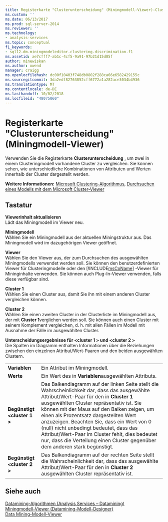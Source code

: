 ```yaml
---
title: Registerkarte "Clusterunterscheidung" (Miningmodell-Viewer)-Cluster | Microsoft-Dokumentation
ms.custom: ''
ms.date: 06/13/2017
ms.prod: sql-server-2014
ms.reviewer: ''
ms.technology:
- analysis-services
ms.topic: conceptual
f1_keywords:
- sql12.dm.miningmodeleditor.clustering.discrimination.f1
ms.assetid: ae7cfff7-ab1c-4cf5-9a91-97b21d15d85f
author: minewiskan
ms.author: owend
manager: craigg
ms.openlocfilehash: dc00f10403f748db0802f288ca66e6582429155c
ms.sourcegitcommit: 3da2edf82763852cff6772a1a282ace3034b4936
ms.translationtype: MT
ms.contentlocale: de-DE
ms.lasthandoff: 10/02/2018
ms.locfileid: "48075060"
---
```

# <a name="cluster-discrimination-tab-mining-model-viewer"></a>Registerkarte "Clusterunterscheidung" (Miningmodell-Viewer)
  Verwenden Sie die Registerkarte **Clusterunterscheidung** , um zwei in einem Clusteringmodell vorhandene Cluster zu vergleichen. Sie können sehen, wie unterschiedliche Kombinationen von Attributen und Werten innerhalb der Cluster dargestellt werden.  
  
 **Weitere Informationen:** [Microsoft Clustering-Algorithmus](data-mining/microsoft-clustering-algorithm.md), [Durchsuchen eines Modells mit dem Microsoft Cluster-Viewer](data-mining/browse-a-model-using-the-microsoft-cluster-viewer.md)  
  
## <a name="options"></a>Tastatur  
 **Viewerinhalt aktualisieren**  
 Lädt das Miningmodell im Viewer neu.  
  
 **Miningmodell**  
 Wählen Sie ein Miningmodell aus der aktuellen Miningstruktur aus. Das Miningmodell wird im dazugehörigen Viewer geöffnet.  
  
 **Viewer**  
 Wählen Sie den Viewer aus, der zum Durchsuchen des ausgewählten Miningmodells verwendet werden soll. Sie können den benutzerdefinierten Viewer für Clusteringmodelle oder den [!INCLUDE[msCoName](../includes/msconame-md.md)] -Viewer für Mininginhalte verwenden. Sie können auch Plug-In-Viewer verwenden, falls diese verfügbar sind.  
  
 **Cluster 1**  
 Wählen Sie einen Cluster aus, damit Sie ihn mit einem anderen Cluster vergleichen können.  
  
 **Cluster 2**  
 Wählen Sie einen zweiten Cluster in der Clusterliste im Miningmodell aus, der mit **Cluster 1**verglichen werden soll. Sie können auch einen Cluster mit seinem Komplement vergleichen, d. h. mit allen Fällen im Modell mit Ausnahme der Fälle im ausgewählten Cluster.  
  
 **Unterscheidungsergebnisse für \<cluster 1 > und \<cluster 2 >**  
 Die Spalten im Diagramm enthalten Informationen über die Beziehungen zwischen den einzelnen Attribut/Wert-Paaren und den beiden ausgewählten Clustern.  
  
|||  
|-|-|  
|**Variablen**|Ein Attribut im Miningmodell.|  
|**Werte**|Ein Wert des in **Variablen**ausgewählten Attributs.|  
|**Begünstigt \<cluster 1 >**|Das Balkendiagramm auf der linken Seite stellt die Wahrscheinlichkeit dar, dass das ausgewählte Attribut/Wert-Paar für den in **Cluster 1** ausgewählten Cluster repräsentativ ist. Sie können mit der Maus auf den Balken zeigen, um einen als Prozentsatz dargestellten Wert anzuzeigen. Beachten Sie, dass ein Wert von 0 (null) nicht unbedingt bedeutet, dass das Attribut/Wert-Paar im Cluster fehlt, dies bedeutet nur, dass die Verteilung einen Cluster gegenüber dem anderen stark begünstigt.|  
|**Begünstigt \<cluster 2 >**|Das Balkendiagramm auf der rechten Seite stellt die Wahrscheinlichkeit dar, dass das ausgewählte Attribut/Wert-Paar für den in **Cluster 2** ausgewählten Cluster repräsentativ ist.|  
  
## <a name="see-also"></a>Siehe auch  
 [Datamining-Algorithmen &#40;Analysis Services – Datamining&#41;](data-mining/data-mining-algorithms-analysis-services-data-mining.md)   
 [Miningmodell-Viewer &#40;Datamining-Modell-Designer&#41;](mining-model-viewers-data-mining-model-designer.md)   
 [Data Mining-Modell-Viewer](data-mining/data-mining-model-viewers.md)  
  
  

